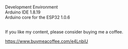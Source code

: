 Development Environment<br>
Arduino IDE 1.8.19<br>
Arduino core for the ESP32 1.0.6<br><br>

If you like my content, please consider buying me a coffee.

https://www.buymeacoffee.com/e4LnbiU



